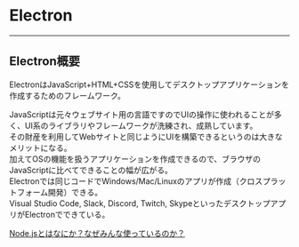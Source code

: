 # Electron

---

## Electron概要

ElectronはJavaScript+HTML+CSSを使用してデスクトップアプリケーションを作成するためのフレームワーク。  

JavaScriptは元々ウェブサイト用の言語ですのでUIの操作に使われることが多く、UI系のライブラリやフレームワークが洗練され、成熟しています。  
その財産を利用してWebサイトと同じようにUIを構築できるというのは大きなメリットになる。  
加えてOSの機能を扱うアプリケーションを作成できるので、ブラウザのJavaScriptに比べてできることの幅が広がる。  
Electronでは同じコードでWindows/Mac/Linuxのアプリが作成（クロスプラットフォーム開発）できる。  
Visual Studio Code, Slack, Discord, Twitch, SkypeといったデスクトップアプリがElectronでできている。  

[Node.jsとはなにか？なぜみんな使っているのか？](https://qiita.com/non_cal/items/a8fee0b7ad96e67713eb)  
